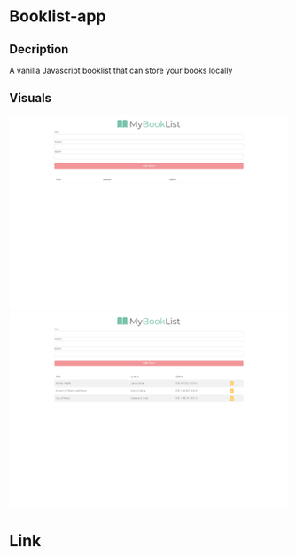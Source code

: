 # Booklist-app

## Decription
A vanilla Javascript booklist that can store your books locally

## Visuals 

![Screenshot](./assets/ScreenshotOne.png)
![Screenshot](./assets/ScreenshotTwo.png)

# Link
